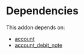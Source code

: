 # Dependencies

This addon depends on:

- [account](../../../../../oca-ocb-accounting/odoo-bringout-oca-ocb-account)
- [account_debit_note](../../../../../oca-ocb-accounting/odoo-bringout-oca-ocb-account_debit_note)
